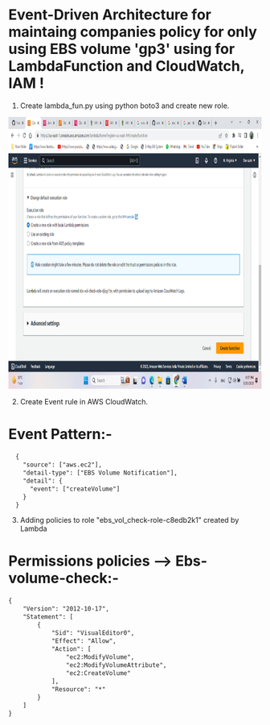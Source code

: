 # Event-Driven Architecture for maintaing companies policy for only using EBS volume 'gp3' using for LambdaFunction and CloudWatch, IAM !


1. Create lambda_fun.py using python boto3 and create new role.
<style>
    .responsive-image {
        max-width: 100%;
        height: auto;
    }
</style>
<p>
    <img src="img/Screenshot.png" width="960" height="540" />
</p>
 
2. Create Event rule in AWS CloudWatch.
# Event Pattern:-  
```
  {
    "source": ["aws.ec2"],
    "detail-type": ["EBS Volume Notification"],
    "detail": {
      "event": ["createVolume"]
    }
  }
```

3. Adding policies to role "ebs_vol_check-role-c8edb2k1" created by Lambda
# Permissions policies --> Ebs-volume-check:-
```
{
    "Version": "2012-10-17",
    "Statement": [
        {
            "Sid": "VisualEditor0",
            "Effect": "Allow",
            "Action": [
                "ec2:ModifyVolume",
                "ec2:ModifyVolumeAttribute",
                "ec2:CreateVolume"
            ],
            "Resource": "*"
        }
    ]
}
```

